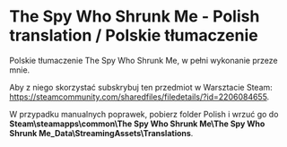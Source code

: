 The Spy Who Shrunk Me - Polish translation / Polskie tłumaczenie
============
Polskie tłumaczenie The Spy Who Shrunk Me, w pełni wykonanie przeze mnie.

Aby z niego skorzystać subskrybuj ten przedmiot w Warsztacie Steam: https://steamcommunity.com/sharedfiles/filedetails/?id=2206084655.

W przypadku manualnych poprawek, pobierz folder Polish i wrzuć go do **Steam\steamapps\common\The Spy Who Shrunk Me\The Spy Who Shrunk Me_Data\StreamingAssets\Translations**.